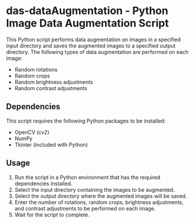 # das-dataAugmentation - Python Image Data Augmentation Script

This Python script performs data augmentation on images in a specified input directory and saves the augmented images to a specified output directory. The following types of data augmentation are performed on each image:

- Random rotations
- Random crops
- Random brightness adjustments
- Random contrast adjustments

## Dependencies

This script requires the following Python packages to be installed:

- OpenCV (cv2)
- NumPy
- Tkinter (included with Python)

## Usage

1. Run the script in a Python environment that has the required dependencies installed.
2. Select the input directory containing the images to be augmented.
3. Select the output directory where the augmented images will be saved.
4. Enter the number of rotations, random crops, brightness adjustments, and contrast adjustments to be performed on each image.
5. Wait for the script to complete.

